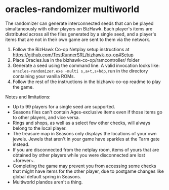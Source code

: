 # oracles-randomizer multiworld

The randomizer can generate interconnected seeds that can be played
simultaneously with other players on BizHawk. Each player's items are
distributed across all the files generated by a single seed, and a player's
items that are not in their own game are sent to them via the network.

1. Follow the BizHawk Co-op Netplay setup instructions at
   https://github.com/TestRunnerSRL/bizhawk-co-op#Setup
2. Place Oracles.lua in the bizhawk-co-op/ramcontroller/ folder
3. Generate a seed using the command line. A valid invocation looks like:
   `oracles-randomizer.exe -multi s,a+t,s+hdp`, run in the directory containing
   your vanilla ROMs.
4. Follow the rest of the instructions in the bizhawk-co-op readme to play the
   game.

Notes and limitations:

- Up to 99 players for a single seed are supported.
- Seasons files can't contain Ages-exclusive items even if those items go to
  other players, and vice versa.
- Rings and shops, as well as a select few other checks, will always belong to
  the local player.
- The treasure map in Seasons only displays the locations of your own jewels.
  Jewels that aren't in your game have sparkles at the Tarm gate instead.
- If you are disconnected from the netplay room, items of yours that are
  obtained by other players while you were disconnected are lost ~forever~.
- Completing the game may prevent you from accessing some checks that might
  have items for the other player, due to postgame changes like global default
  spring in Seasons.
- Multiworld plandos aren't a thing.
